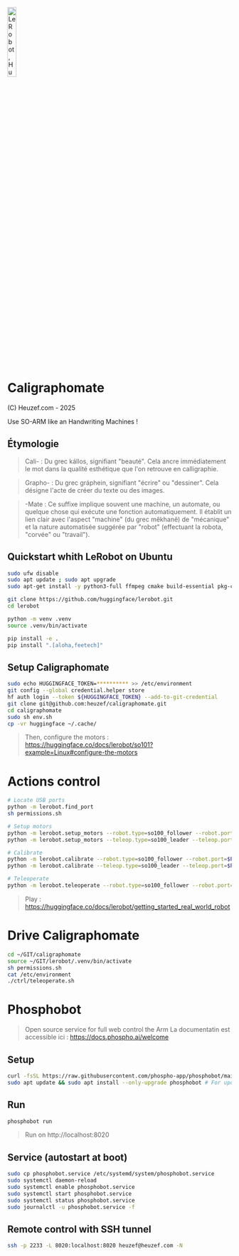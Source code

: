 <p>
  <img alt="LeRobot, Hugging Face Robotics Library" src="./caligraphomate.png" width="20%">
  <br/>
  <br/>
</p>

# Caligraphomate
(C) Heuzef.com - 2025

Use SO-ARM like an Handwriting Machines !

## Étymologie
> Cali- : Du grec kállos, signifiant "beauté". Cela ancre immédiatement le mot dans la qualité esthétique que l'on retrouve en calligraphie.

> Grapho- : Du grec gráphein, signifiant "écrire" ou "dessiner". Cela désigne l'acte de créer du texte ou des images.

> -Mate : Ce suffixe implique souvent une machine, un automate, ou quelque chose qui exécute une fonction automatiquement. Il établit un lien clair avec l'aspect "machine" (du grec mêkhanê) de "mécanique" et la nature automatisée suggérée par "robot" (effectuant la robota, "corvée" ou "travail").

## Quickstart whith LeRobot on Ubuntu

```bash
sudo ufw disable
sudo apt update ; sudo apt upgrade
sudo apt-get install -y python3-full ffmpeg cmake build-essential pkg-config libavformat-dev libavcodec-dev libavdevice-dev libavutil-dev libswscale-dev libswresample-dev libavfilter-dev pkg-config python-is-python3 curl inkscape

git clone https://github.com/huggingface/lerobot.git
cd lerobot

python -m venv .venv
source .venv/bin/activate

pip install -e .
pip install ".[aloha,feetech]"
```

## Setup Caligraphomate

```bash
sudo echo HUGGINGFACE_TOKEN=********** >> /etc/environment
git config --global credential.helper store
hf auth login --token ${HUGGINGFACE_TOKEN} --add-to-git-credential
git clone git@github.com:heuzef/caligraphomate.git
cd caligraphomate
sudo sh env.sh
cp -vr huggingface ~/.cache/
```

> Then, configure the motors : https://huggingface.co/docs/lerobot/so101?example=Linux#configure-the-motors

# Actions control

```bash
# Locate USB ports
python -m lerobot.find_port
sh permissions.sh

# Setup motors
python -m lerobot.setup_motors --robot.type=so100_follower --robot.port=$PORT_FOLLOWER
python -m lerobot.setup_motors --teleop.type=so100_leader --teleop.port=$PORT_LEADER

# Calibrate
python -m lerobot.calibrate --robot.type=so100_follower --robot.port=$PORT_FOLLOWER --robot.id=follower
python -m lerobot.calibrate --teleop.type=so100_leader --teleop.port=$PORT_LEADER --teleop.id=leader

# Teleoperate
python -m lerobot.teleoperate --robot.type=so100_follower --robot.port=$PORT_FOLLOWER --robot.id=follower --robot.cameras="{ front: {type: opencv, index_or_path: 2, width: 1280, height: 720, fps: 30}}" --teleop.type=so100_leader --teleop.port=$PORT_LEADER --teleop.id=leader
```

> Play : https://huggingface.co/docs/lerobot/getting_started_real_world_robot

# Drive Caligraphomate

```bash
cd ~/GIT/caligraphomate
source ~/GIT/lerobot/.venv/bin/activate
sh permissions.sh
cat /etc/environment
./ctrl/teleoperate.sh 
```

# Phosphobot

> Open source service for full web control the Arm La documentatin est accessible ici : https://docs.phospho.ai/welcome

## Setup

```bash
curl -fsSL https://raw.githubusercontent.com/phospho-app/phosphobot/main/install.sh | sudo bash
sudo apt update && sudo apt install --only-upgrade phosphobot # For update
```

## Run
```bash
phosphobot run
```
> Run on http://localhost:8020

## Service (autostart at boot)

```bash
sudo cp phosphobot.service /etc/systemd/system/phosphobot.service
sudo systemctl daemon-reload
sudo systemctl enable phosphobot.service
sudo systemctl start phosphobot.service
sudo systemctl status phosphobot.service
sudo journalctl -u phosphobot.service -f
```

## Remote control with SSH tunnel
```bash
ssh -p 2233 -L 8020:localhost:8020 heuzef@heuzef.com -N
```